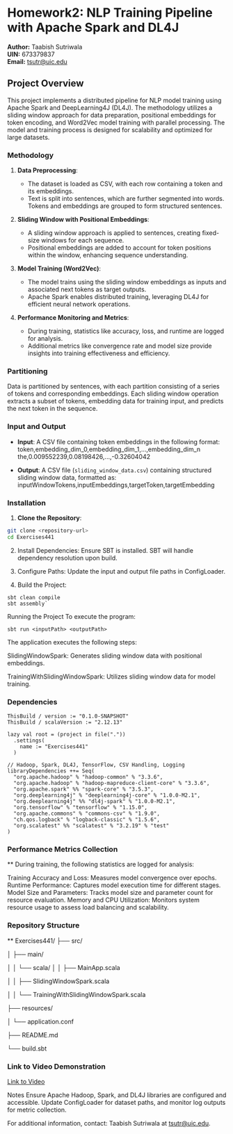 # Homework2: NLP Training Pipeline with Apache Spark and DL4J

**Author:** Taabish Sutriwala  
**UIN:** 673379837  
**Email:** tsutr@uic.edu  

## Project Overview
This project implements a distributed pipeline for NLP model training using Apache Spark and DeepLearning4J (DL4J). The methodology utilizes a sliding window approach for data preparation, positional embeddings for token encoding, and Word2Vec model training with parallel processing. The model and training process is designed for scalability and optimized for large datasets.

### Methodology
1. **Data Preprocessing**:  
   - The dataset is loaded as CSV, with each row containing a token and its embeddings.  
   - Text is split into sentences, which are further segmented into words. Tokens and embeddings are grouped to form structured sentences.

2. **Sliding Window with Positional Embeddings**:  
   - A sliding window approach is applied to sentences, creating fixed-size windows for each sequence.  
   - Positional embeddings are added to account for token positions within the window, enhancing sequence understanding.

3. **Model Training (Word2Vec)**:  
   - The model trains using the sliding window embeddings as inputs and associated next tokens as target outputs.
   - Apache Spark enables distributed training, leveraging DL4J for efficient neural network operations.

4. **Performance Monitoring and Metrics**:  
   - During training, statistics like accuracy, loss, and runtime are logged for analysis.  
   - Additional metrics like convergence rate and model size provide insights into training effectiveness and efficiency.

### Partitioning
Data is partitioned by sentences, with each partition consisting of a series of tokens and corresponding embeddings. Each sliding window operation extracts a subset of tokens, embedding data for training input, and predicts the next token in the sequence.

### Input and Output
- **Input**: A CSV file containing token embeddings in the following format:
token,embedding_dim_0,embedding_dim_1,...,embedding_dim_n the,0.009552239,0.08198426,...,-0.32604042

- **Output**: A CSV file (`sliding_window_data.csv`) containing structured sliding window data, formatted as:
inputWindowTokens,inputEmbeddings,targetToken,targetEmbedding


### Installation

1. **Clone the Repository**:
 ```bash
 git clone <repository-url>
 cd Exercises441
```
2. Install Dependencies: Ensure SBT is installed. SBT will handle dependency resolution upon build.

3. Configure Paths: Update the input and output file paths in ConfigLoader.

4. Build the Project:
```
sbt clean compile
sbt assembly`
```
Running the Project
To execute the program:
```
sbt run <inputPath> <outputPath>
```
The application executes the following steps:

SlidingWindowSpark: Generates sliding window data with positional embeddings.

TrainingWithSlidingWindowSpark: Utilizes sliding window data for model training.

### Dependencies
```
ThisBuild / version := "0.1.0-SNAPSHOT"
ThisBuild / scalaVersion := "2.12.13"

lazy val root = (project in file("."))
  .settings(
    name := "Exercises441"
  )

// Hadoop, Spark, DL4J, TensorFlow, CSV Handling, Logging
libraryDependencies ++= Seq(
  "org.apache.hadoop" % "hadoop-common" % "3.3.6",
  "org.apache.hadoop" % "hadoop-mapreduce-client-core" % "3.3.6",
  "org.apache.spark" %% "spark-core" % "3.5.3",
  "org.deeplearning4j" % "deeplearning4j-core" % "1.0.0-M2.1",
  "org.deeplearning4j" %% "dl4j-spark" % "1.0.0-M2.1",
  "org.tensorflow" % "tensorflow" % "1.15.0",
  "org.apache.commons" % "commons-csv" % "1.9.0",
  "ch.qos.logback" % "logback-classic" % "1.5.6",
  "org.scalatest" %% "scalatest" % "3.2.19" % "test"
)
```
### Performance Metrics Collection
** During training, the following statistics are logged for analysis:

Training Accuracy and Loss: Measures model convergence over epochs.
Runtime Performance: Captures model execution time for different stages.
Model Size and Parameters: Tracks model size and parameter count for resource evaluation.
Memory and CPU Utilization: Monitors system resource usage to assess load balancing and scalability.

### Repository Structure
** Exercises441/
├── src/

│   ├── main/

│   │   └── scala/
│   │       ├── MainApp.scala

│   │       ├── SlidingWindowSpark.scala

│   │       └── TrainingWithSlidingWindowSpark.scala

├── resources/

│   └── application.conf

├── README.md

└── build.sbt


### Link to Video Demonstration
[Link to Video](https://youtu.be/O8bY4Lq_f7E)

Notes
Ensure Apache Hadoop, Spark, and DL4J libraries are configured and accessible. Update ConfigLoader for dataset paths, and monitor log outputs for metric collection.

For additional information, contact: Taabish Sutriwala at tsutr@uic.edu.
